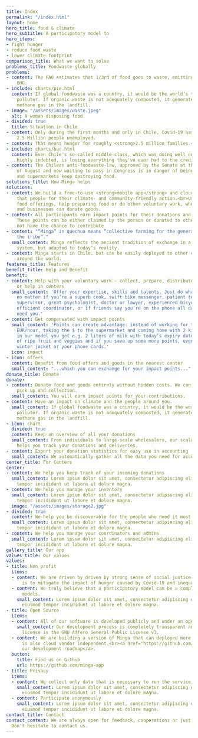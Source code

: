 ```yaml
---
title: Index
permalink: "/index.html"
layout: home
hero_title: food & climate
hero_subtitle: A participatory model to
hero_items:
- fight hunger
- reduce food waste
- lower climate footprint
comparison_title: What we want to solve
problems_title: Foodwaste globally
problems:
- content: The FAO estimates that 1/3rd of food goes to waste, emitting 6% of global
    GHG.
- include: charts/pie.html
  content: If global foodwaste was a country, it would be the world’s third-biggest
    polluter. If organic waste is not adequately composted, it generates highly polluting
    methane gas in the landfill.
- image: "/assets/images/waste.jpeg"
  alt: A woman disposing food
- divided: true
  title: Situation in Chile
- content: Only during the first months and only in Chile, Covid-19 has already left
    2.5 Million people unemployed.
- content: That means hunger for roughly <strong>2.5 million families.</strong>.
- include: charts/bar.html
  content: Even Chile's so-called middle-class, which was doing well on paper but
    highly indebted, is losing everything they've ever had to the creditors.
- content: The Chilean anti-foodwaste-law, approved by the Senate at the beginning
    of August and now waiting to pass in Congress is in danger of being rejected,
    and supermarkets keep destroying food.
solutions_title: How Minga helps
solutions:
- content: We build a free-to-use <strong>mobile app</strong> and cloud platform,
    that people for their climate- and community-friendly action.<br>Users can discover
    food offerings, help preparing food or do other voluntary work, whereas individuals
    and businesses can donate goods.
- content: All participants earn impact points for their donations and voluntary work
    These points can be either claimed by the person or donated to others who might
    not have the chance to contribute
- content: "“Minga” in quechua means “collective farming for the general benefit of
    the tribe”."
  small_content: Minga reflects the ancient tradition of exchange in a non-monetary
    system, but adapted to today’s reality.
- content: Minga starts in Chile, but can be easily deployed to other countries all
    around the world.
features_title: Features
benefit_title: Help and Benefit
benefit:
- content: Help with your voluntary work – collect, prepare, distribute food or goods,
    or help in centers
  small_content: 'Offer your expertise, skills and talents. Just do what you love:
    no matter if you’re a superb cook, swift bike messenger, patient teacher and homework
    supervisor, great psychologist, doctor or lawyer, experienced bicycle repairer,
    efficient coordinator, or if friends say you’re on the phone all day anyway: we
    need you.'
- content: Get compensated with impact points
  small_content: 'Points can create advantage: instead of working for the usual 3
    EUR/hour, taking the $ to the supermarket and coming home with 2 kilos of bread,
    in our model you get e.g. 2 liters of milk with today’s expiry date on it, 4 kilos
    of ripe fruit and veggies and if you save up some more points, even that much-needed
    winter jacket or your phone cards.'
  icon: impact
- icon: offers
  content: Benefit from food offers and goods in the nearest center
  small_content: "...which you can exchange for your impact points..."
donate_title: Donate
donate:
- content: Donate food and goods entirely without hidden costs. We can take care of
    pick up and collection.
  small_content: You will earn impact points for your contributions.
- content: Have an impact on climate and the people around you.
  small_content: If global foodwaste was a country, it would be the world’s third-biggest
    polluter. If organic waste is not adequately composted, it generates highly polluting
    methane gas in the landfill.
- icon: chart
  divided: true
  content: Keep an overview of all your donations
  small_content: From individuals to large-scale wholesalers, our scalable solution
    helps you track your donations and deliveries.
- content: Export your donation statistics for easy use in accounting
  small_content: We automatically gather all the data you need for accounting and
center_title: For Centers
center:
- content: We help you keep track of your incoming donations
  small_content: Lorem ipsum dolor sit amet, consectetur adipiscing elit, sed do eiusmod
    tempor incididunt ut labore et dolore magna.
- content: We help you manage your inventory
  small_content: Lorem ipsum dolor sit amet, consectetur adipiscing elit, sed do eiusmod
    tempor incididunt ut labore et dolore magna.
  image: "/assets/images/storage2.jpg"
- divided: true
  content: We help you be discoverable for the people who need it most
  small_content: Lorem ipsum dolor sit amet, consectetur adipiscing elit, sed do eiusmod
    tempor incididunt ut labore et dolore magna.
- content: We help you manage your coordinators and admins
  small_content: Lorem ipsum dolor sit amet, consectetur adipiscing elit, sed do eiusmod
    tempor incididunt ut labore et dolore magna.
gallery_title: Our app
values_title: Our values
values:
- title: Non profit
  items:
  - content: We are driven by driven by strong sense of social justice and our wish
      is to mitigate the impact of hunger caused by Covid-19 and inequality.
  - content: We truly believe that a participatory model can be a compliment to assistential
      models.
    small_content: Lorem ipsum dolor sit amet, consectetur adipiscing elit, sed do
      eiusmod tempor incididunt ut labore et dolore magna.
- title: Open Source
  items:
  - content: All of our software is developed publicly and under an open source license.
    small_content: Our development process is completely transparent and our software
      license is the GNU Affero General Public License v3.
  - content: We are building a version of Minga that can deployed more easily is and
      is also cloud vendor independent.<br><a href="https://github.com/minga-app/roadmap">See
      our development roadmap</a>.
  button:
    title: Find us on Github
    url: https://github.com/minga-app
- title: Privacy
  items:
  - content: We collect only data that is necessary to run the service.
    small_content: Lorem ipsum dolor sit amet, consectetur adipiscing elit, sed do
      eiusmod tempor incididunt ut labore et dolore magna.
  - content: Participate anonymously
    small_content: Lorem ipsum dolor sit amet, consectetur adipiscing elit, sed do
      eiusmod tempor incididunt ut labore et dolore magna.
contact_title: Contact
contact_content: We are always open for feedback, cooperations or just questions.
  Don't hesitate to contact us.
---
```


